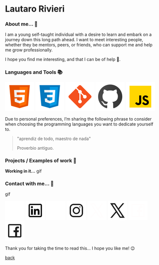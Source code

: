 # Lautaro Rivieri

### About me... 🤔

I am a young self-taught individual with a desire to learn and embark on a journey down this long path ahead. I want to meet interesting people, whether they be mentors, peers, or friends, who can support me and help me grow professionally.

I hope you find me interesting, and that I can be of help 🤞.

### Languages and Tools 📚

![HTML5](svg-icons/icon-html-5.svg)
![Css3](svg-icons/icon-css3.svg)
![Git](svg-icons/icon-git.svg)
![Github](svg-icons/icon-github.svg)
![JavaScript](svg-icons/icon-js.svg)

Due to personal preferences, I’m sharing the following phrase to consider when choosing the programming languages you want to dedicate yourself to.

> "aprendiz de todo, maestro de nada"
>
> Proverbio antiguo.

### Projects / Examples of work 👾

**Working in it...**
gif

### Contact with me... 📩

gif

[![Personal Linkedin](svg-icons/dark-linkedin.svg)](www.linkedin.com/in/lautaro-rivieri#gh-dark-mode-only)
[![Personal Linkedin](svg-icons/light-linkedin.svg)](www.linkedin.com/in/lautaro-rivieri#gh-light-mode-only)
[![Personal Instagram](svg-icons/dark-instagram.svg)](www.instagram.com/lautaro_rivieri#gh-dark-mode-only)
[![Personal Instagram](svg-icons/light-instagram.svg)](www.instagram.com/lautaro_rivieri#gh-light-mode-only)
[![Personal Twitter X](svg-icons/dark-twitterx.svg)](x.com/MorochoBipolar#gh-dark-mode-only)
[![Personal Twitter X](svg-icons/light-twitterx.svg)](x.com/MorochoBipolar#gh-light-mode-only)
[![Personal Facebook](svg-icons/dark-facebook.svg)](www.facebook.com/rivierilautaro#gh-dark-mode-only)
[![Personal Facebook](svg-icons/light-facebook.svg)](www.facebook.com/rivierilautaro#gh-light-mode-only)

Thank you for taking the time to read this... I hope you like me! 😉

[back](#lautaro-rivieri)
